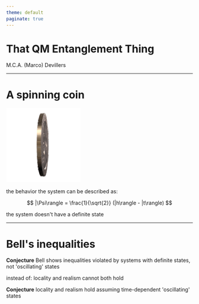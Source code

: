 ```yaml
---
theme: default
paginate: true
---
```


# That QM Entanglement Thing

M.C.A. (Marco) Devillers

---

# A spinning coin

![](coin.gif)

the behavior the system can be described as:

$$ |\Psi\rangle = \frac{1}{\sqrt{2}} (|h\rangle - |t\rangle) $$

the system doesn't have a definite state

---

# Bell's inequalities

**Conjecture** Bell shows inequalities violated by systems with definite states, not 'oscillating' states

instead of: locality and realism cannot both hold 

**Conjecture** locality and realism hold assuming time-dependent 'oscillating' states


